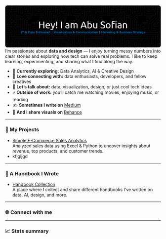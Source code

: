 ![Header](./banner.png)
I’m passionate about **data and design** — I enjoy turning messy numbers into clear stories and exploring how tech can solve real problems. I like to keep learning, experimenting, and sharing what I find along the way.  

- 🌱 **Currently exploring:** Data Analytics, AI & Creative Design  
- 🤝 **Love connecting with:** data enthusiasts, developers, and fellow creatives  
- 💬 **Let’s talk about:** data, visualization, design, or just cool tech ideas  
- ⚡ **Outside of work:** you’ll catch me watching movies, enjoying music, or reading  
- ✍ **Sometimes I write on** [Medium](https://medium.com/@abusofianid)  
- 🎨 **And I share visuals on** [Behance](https://www.behance.net/abusofianid)  

---
### 🚀 My Projects
- [Simple E-Commerce Sales Analytics](https://github.com/abusofianid/simple-ecommerce-sales-analytics)  
  Analyzed sales data using Excel & Python to uncover insights about revenue, top products, and customer trends.  
- kfjgljgd
---
### 📝 A Handbook I Wrote
- [Handbook Collection](https://github.com/abusofianid/handbook)  
  A place where I collect and share different handbooks I’ve written on data, AI, design, and more.    
--- 

### 🌐 Connect with me  

<p align="left">  

</p>  

---

### 📈 Stats summary  

<p>  
 
</p>  
